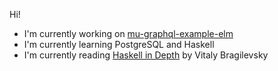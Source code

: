 Hi!

- I'm currently working on [mu-graphql-example-elm](https://github.com/higherkindness/mu-graphql-example-elm)
- I'm currently learning PostgreSQL and Haskell
- I'm currently reading [Haskell in Depth](https://www.manning.com/books/haskell-in-depth) by Vitaly Bragilevsky 

